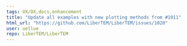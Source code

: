 ```yaml
---
tags: UX/DX,docs,enhancement
title: "Update all examples with new plotting methods from #1011"
html_url: "https://github.com/LiberTEM/LiberTEM/issues/1020"
user: uellue
repo: LiberTEM/LiberTEM
---
```



